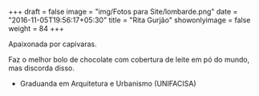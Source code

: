 +++
draft = false
image = "img/Fotos para Site/lombarde.png"
date = "2016-11-05T19:56:17+05:30"
title = "Rita Gurjão"
showonlyimage = false
weight = 84
+++

<!--more-->
Apaixonada por capivaras.

Faz o melhor bolo de chocolate com cobertura de leite em pó do mundo, mas discorda disso.

* Graduanda em Arquitetura e Urbanismo (UNIFACISA)
